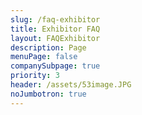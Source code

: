 ```yaml
---
slug: /faq-exhibitor
title: Exhibitor FAQ
layout: FAQExhibitor
description: Page
menuPage: false
companySubpage: true
priority: 3
header: /assets/53image.JPG
noJumbotron: true
---
```


&nbsp;
